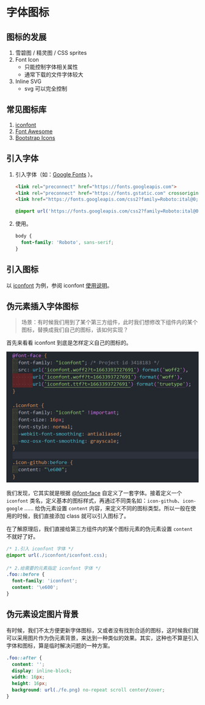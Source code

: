 # 字体图标

## 图标的发展

1. 雪碧图 / 精灵图 / CSS sprites
2. Font Icon
   - 只能控制字体相关属性
   - 通常下载的文件字体较大
3. Inline SVG
   - svg 可以完全控制

## 常见图标库

1. [iconfont](https://www.iconfont.cn/)
2. [Font Awesome](https://fontawesome.com/)
3. [Bootstrap Icons](https://icons.getbootstrap.com/)

## 引入字体

1. 引入字体（如：[Google Fonts](https://fonts.google.com/) ）。

    <!-- tabs:start -->
    <!-- tab:link 标签导入 -->
    ```html
    <link rel="preconnect" href="https://fonts.googleapis.com">
    <link rel="preconnect" href="https://fonts.gstatic.com" crossorigin>
    <link href="https://fonts.googleapis.com/css2?family=Roboto:ital@0;1&display=swap" rel="stylesheet">
    ```

    <!-- tab: CSS 导入 -->
    ```css
    @import url('https://fonts.googleapis.com/css2?family=Roboto:ital@0;1&display=swap');
    ```
    <!-- tabs:end -->

2. 使用。

    ```css
    body {
      font-family: 'Roboto', sans-serif;
    }
    ```

## 引入图标

以 [iconfont](https://www.iconfont.cn/) 为例，参阅 iconfont [使用说明](https://www.iconfont.cn/help/detail?spm=a313x.manage_type_myprojects.i1.d8cf4382a.420a3a81EgiNB0&helptype=code)。

## 伪元素插入字体图标

> 场景：有时候我们用到了某个第三方组件，此时我们想修改下组件内的某个图标，替换成我们自己的图标，该如何实现？

首先来看看 iconfont 到底是怎样定义自己的图标的。

![](assets/iconfont.png)

我们发现，它其实就是根据 [@font-face](https://developer.mozilla.org/zh-CN/docs/Web/CSS/@font-face) 自定义了一套字体。接着定义一个 `iconfont` 类名，定义基本的图标样式，再通过不同类名如：`icon-github`、`icon-google` …… 给伪元素设置 `content` 内容，来定义不同的图标类型。所以一般在使用的时候，我们直接添加 class 就可以引入图标了。

在了解原理后，我们直接给第三方组件内的某个图标元素的伪元素设置 `content` 不就好了好。

```css
/* 1.引入 iconfont 字体 */
@import url(./iconfont/iconfont.css);

/* 2.给需要的元素指定 iconfont 字体 */
.foo::before {
  font-family: 'iconfont';
  content: '\e600';
}
```

## 伪元素设定图片背景

有时候，我们不太方便更新字体图标，又或者没有找到合适的图标，这时候我们就可以采用图片作为伪元素背景，来达到一种类似的效果。其实，这种也不算是引入字体和图标，算是临时解决问题的一种方案。

```css
.foo::after {
  content: '';
  display: inline-block;
  width: 16px;
  height: 16px;
  background: url(./fe.png) no-repeat scroll center/cover;
}
```
